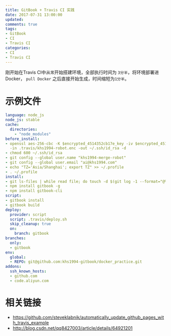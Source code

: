 ```yaml
---
title: GitBook + Travis CI 实践
date: 2017-07-31 13:00:00
updated:
comments: true
tags:
- GitBook
- CI
- Travis CI
categories:
- CI
- Travis CI
---
```


刚开始在Travis CI中从`零`开始搭建环境，全部执行时间为 `3分半`，将环境部署进Docker， `pull Docker` 之后直接开始生成，时间缩短为`1分半`。

<!--more-->

# 示例文件

```yaml
language: node_js
node_js: stable
cache:
  directories:
    - "node_modules"
before_install:
- openssl aes-256-cbc -K $encrypted_4514352cb17e_key -iv $encrypted_4514352cb17e_iv
  -in .travis/khs1994-robot.enc -out ~/.ssh/id_rsa -d
- chmod 600 ~/.ssh/id_rsa
- git config --global user.name "khs1994-merge-robot"
- git config --global user.email "ai@khs1994.com"
- echo "TZ='Asia/Shanghai'; export TZ" >> ~/.profile
- . ~/.profile
install:
- git ls-files | while read file; do touch -d $(git log -1 --format="@%ct" "$file") "$file"; done
- npm install gitbook -g
- npm install gitbook-cli
script:
- gitbook install
- gitbook build
deploy:
  provider: script
  script: .travis/deploy.sh
  skip_cleanup: true
  on:
    branch: gitbook
branches:
  only:
  - gitbook
env:
  global:
  - REPO: git@github.com:khs1994-gitbook/docker_practice.git
addons:
  ssh_known_hosts:
  - github.com
  - code.aliyun.com
```

# 相关链接

* https://github.com/steveklabnik/automatically_update_github_pages_with_travis_example
* http://blog.csdn.net/qq8427003/article/details/64921201
